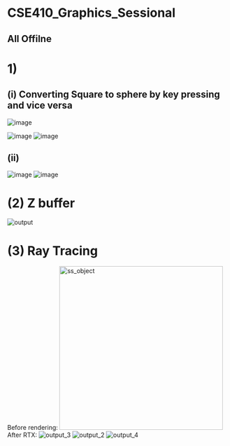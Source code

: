 # CSE410_Graphics_Sessional
##  All Offilne 

# 1)
## (i) Converting Square to sphere by key pressing and vice versa

![image](https://user-images.githubusercontent.com/37360863/218672154-95c556c8-08f5-4d91-ae3d-258b0054c82b.png)

![image](https://user-images.githubusercontent.com/37360863/218672374-f6bd4967-e153-45ea-8e85-6dad1b3b67da.png)
![image](https://user-images.githubusercontent.com/37360863/218672422-71c01020-258b-4f6f-89bc-43efeb45e8b1.png)


## (ii)
![image](https://user-images.githubusercontent.com/37360863/218672606-25557ae2-c969-4502-a164-81cd02ae118a.png)
![image](https://user-images.githubusercontent.com/37360863/218672660-4857a947-9bd0-4fd6-b297-3ed1630f2323.png)



# (2) Z buffer
![output](https://user-images.githubusercontent.com/37360863/218672862-479ccdd1-de65-4122-857a-e1a766558735.png)


# (3) Ray Tracing

Before rendering: 
<img width="374" alt="ss_object" src="https://user-images.githubusercontent.com/37360863/218673155-2765cefd-d1b8-4c07-913c-24cedb642eb5.png">
After RTX: 
![output_3](https://user-images.githubusercontent.com/37360863/218673209-9e4365e7-e71d-4d36-9929-0a21b9e4a261.png)
![output_2](https://user-images.githubusercontent.com/37360863/218673260-7c64cf9c-6064-420b-b9ba-68312b2c78c5.png)
![output_4](https://user-images.githubusercontent.com/37360863/218673278-be525c67-44f6-4c01-95ec-fa9d3038fdc2.png)





